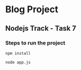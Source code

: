 # Blog Project

## Nodejs Track - Task 7

### Steps to run the project

```
npm install
```

```
node app.js
```
